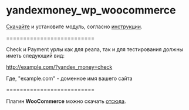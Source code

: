 yandexmoney_wp_woocommerce
==========================

<a href="https://github.com/aTastyCookie/yandexmoney_wp_woocommerce/archive/master.zip">Скачайте</a> и установите модуль, согласно <a href="https://github.com/chesnovsky/yandexmoney_wp_woocommerce/blob/master/%D0%98%D0%BD%D1%81%D1%82%D1%80%D1%83%D0%BA%D1%86%D0%B8%D1%8F%20%D0%AF%D0%BD%D0%B4%D0%B5%D0%BA%D1%81.%D0%9A%D0%B0%D1%81%D1%81%D1%8B%20%D0%B4%D0%BB%D1%8F%20WP%20WooCommerce.pdf">инструкции</a>.

==========================

Check и Payment урлы как для реала, так и для тестирования должны иметь следующий вид:

http://example.com/?yandex_money=check

Где, "example.com" - доменное имя вашего сайта

==========================

Плагин <b>WooCommerce</b> можно скачать <a href="http://wordpress.org/plugins/woocommerce/" target="blank_">отсюда</a>.

